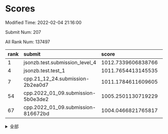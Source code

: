 # Scores

Modified Time: 2022-02-04 21:16:00

Submit Num: 207

All Rank Num: 137497

| rank |               submit               |       score        |       sigma        | pk_num |
| :--- | :--------------------------------- | :----------------- | :----------------- | :----- |
| 1    | jsonzb.test.submission_level_4     | 1012.7339606838766 | 0.7813896679725145 | 2664   |
| 4    | jsonzb.test.test_1                 | 1011.7654413145535 | 0.7749381701568817 | 2661   |
| 7    | cpp.21_12_24.submission-2b2ea0d7   | 1011.1784611609605 | 0.7768313760391115 | 2653   |
| 54   | cpp.2022_01_09.submission-5b0e3de2 | 1005.2501130719229 | 0.7056594703282091 | 2658   |
| 67   | cpp.2022_01_09.submission-816672bd | 1004.0466821765817 | 0.7137063202615834 | 2656   |


<details>
<summary>全部</summary>

| rank |                 submit                 |       score        |       sigma        | pk_num |
| :--- | :------------------------------------- | :----------------- | :----------------- | :----- |
| 1    | jsonzb.test.submission_level_4         | 1012.7339606838766 | 0.7813896679725145 | 2664   |
| 2    | gobigger.level_3.submission_level_3_21 | 1012.3117305301117 | 0.7784712220400695 | 2651   |
| 3    | gobigger.level_3.submission_level_3_16 | 1012.275066429599  | 0.7901625066644319 | 2658   |
| 4    | jsonzb.test.test_1                     | 1011.7654413145535 | 0.7749381701568817 | 2661   |
| 5    | gobigger.level_3.submission_level_3_20 | 1011.261081206901  | 0.7886903345826887 | 2658   |
| 6    | gobigger.level_3.submission_level_3_25 | 1011.2487185289319 | 0.7769587690202108 | 2659   |
| 7    | cpp.21_12_24.submission-2b2ea0d7       | 1011.1784611609605 | 0.7768313760391115 | 2653   |
| 8    | gobigger.level_3.submission_level_3_23 | 1011.0340866085161 | 0.7665075027387304 | 2658   |
| 9    | gobigger.level_3.submission_level_3_45 | 1010.9879684410936 | 0.7751613689268202 | 2662   |
| 10   | gobigger.level_3.submission_level_3_0  | 1010.9116798704707 | 0.7875737948784765 | 2657   |
| 11   | gobigger.level_3.submission_level_3_8  | 1010.8792214407324 | 0.7950342945570026 | 2656   |
| 12   | gobigger.level_3.submission_level_3_3  | 1010.7216628070038 | 0.7577424153755079 | 2657   |
| 13   | gobigger.level_3.submission_level_3_48 | 1010.5468913176867 | 0.7579001735178629 | 2657   |
| 14   | gobigger.level_3.submission_level_3_1  | 1010.5053626083692 | 0.7802463285854145 | 2660   |
| 15   | gobigger.level_3.submission_level_3_10 | 1010.4821280245905 | 0.7733099982071008 | 2658   |
| 16   | gobigger.level_3.submission_level_3_2  | 1010.4096571361367 | 0.7600388877449543 | 2658   |
| 17   | gobigger.level_3.submission_level_3_38 | 1010.2659590417599 | 0.7384348643559135 | 2657   |
| 18   | gobigger.level_3.submission_level_3_43 | 1010.262886582852  | 0.7498882755566496 | 2658   |
| 19   | gobigger.level_3.submission_level_3_5  | 1010.1709274020762 | 0.7780850057672922 | 2657   |
| 20   | gobigger.level_3.submission_level_3_46 | 1010.169966426278  | 0.7734345266686793 | 2656   |
| 21   | gobigger.level_3.submission_level_3_13 | 1010.1320679199157 | 0.7745387978994981 | 2657   |
| 22   | gobigger.level_3.submission_level_3_12 | 1010.0138215689727 | 0.761199875580369  | 2657   |
| 23   | gobigger.level_3.submission_level_3_34 | 1009.9854034939838 | 0.7499896252060908 | 2659   |
| 24   | gobigger.level_3.submission_level_3_17 | 1009.8959788862121 | 0.7516058470485353 | 2656   |
| 25   | gobigger.level_3.submission_level_3_26 | 1009.8932287169484 | 0.7481845362359988 | 2657   |
| 26   | gobigger.level_3.submission_level_3_19 | 1009.7875002976998 | 0.7540111047527962 | 2653   |
| 27   | gobigger.level_3.submission_level_3_14 | 1009.7610345383298 | 0.771672539535672  | 2654   |
| 28   | gobigger.level_3.submission_level_3_4  | 1009.7464713371809 | 0.7737973812832676 | 2652   |
| 29   | gobigger.level_3.submission_level_3_31 | 1009.7414502226649 | 0.7721114608485043 | 2656   |
| 30   | gobigger.level_3.submission_level_3_32 | 1009.6719877308116 | 0.7811753339845481 | 2659   |
| 31   | gobigger.level_3.submission_level_3_41 | 1009.6655670750189 | 0.7661424568371463 | 2660   |
| 32   | gobigger.level_3.submission_level_3_47 | 1009.6438246960237 | 0.7499009383890967 | 2657   |
| 33   | gobigger.level_3.submission_level_3_40 | 1009.6336190243468 | 0.7736103501523004 | 2658   |
| 34   | gobigger.level_3.submission_level_3_6  | 1009.6212180299161 | 0.7600788427332695 | 2657   |
| 35   | gobigger.level_3.submission_level_3_27 | 1009.4874829810192 | 0.7424564593140756 | 2658   |
| 36   | gobigger.level_3.submission_level_3_15 | 1009.4523618120464 | 0.7590828811935483 | 2658   |
| 37   | gobigger.level_3.submission_level_3_18 | 1009.3265289048524 | 0.7498654769662396 | 2649   |
| 38   | gobigger.level_3.submission_level_3_22 | 1009.320359727958  | 0.7730524693378228 | 2656   |
| 39   | gobigger.level_3.submission_level_3_37 | 1009.2641249700426 | 0.7568797280970067 | 2654   |
| 40   | gobigger.level_3.submission_level_3_9  | 1009.2265407100234 | 0.7622060651775245 | 2658   |
| 41   | gobigger.level_3.submission_level_3_11 | 1009.2067642295035 | 0.7590199199056586 | 2650   |
| 42   | gobigger.level_3.submission_level_3_49 | 1009.1334425769649 | 0.7396718031476214 | 2655   |
| 43   | gobigger.level_3.submission_level_3_36 | 1009.0616473386793 | 0.7556183257968256 | 2657   |
| 44   | gobigger.level_3.submission_level_3_28 | 1009.0544912352736 | 0.764070784970125  | 2658   |
| 45   | gobigger.level_3.submission_level_3_35 | 1009.0491380145253 | 0.7356942915875221 | 2657   |
| 46   | gobigger.level_3.submission_level_3_42 | 1009.0269751388871 | 0.7452651565347291 | 2659   |
| 47   | gobigger.level_3.submission_level_3_29 | 1008.7955033789281 | 0.7724551308154602 | 2656   |
| 48   | gobigger.level_3.submission_level_3_30 | 1008.6750689081923 | 0.7354161142959759 | 2659   |
| 49   | gobigger.level_3.submission_level_3_39 | 1008.59429425989   | 0.7674798924940038 | 2655   |
| 50   | gobigger.level_3.submission_level_3_7  | 1008.5296055811908 | 0.743446051373267  | 2652   |
| 51   | gobigger.level_3.submission_level_3_44 | 1008.5054338571781 | 0.7439288775397334 | 2659   |
| 52   | gobigger.level_3.submission_level_3_24 | 1008.4671489779776 | 0.733608803308149  | 2656   |
| 53   | gobigger.level_3.submission_level_3_33 | 1007.4778274953939 | 0.7395370697765493 | 2654   |
| 54   | cpp.2022_01_09.submission-5b0e3de2     | 1005.2501130719229 | 0.7056594703282091 | 2658   |
| 55   | gobigger.level_1.submission_level_1_12 | 1005.194591978102  | 0.726892574655401  | 2649   |
| 56   | gobigger.level_1.submission_level_1_15 | 1005.0115386117759 | 0.7403441809862886 | 2658   |
| 57   | gobigger.level_1.submission_level_1_16 | 1004.5697538385473 | 0.7040778373924877 | 2661   |
| 58   | gobigger.level_1.submission_level_1_43 | 1004.5298141599345 | 0.7248549465929282 | 2658   |
| 59   | gobigger.level_1.submission_level_1_32 | 1004.4366179890667 | 0.7175113196240095 | 2656   |
| 60   | gobigger.level_1.submission_level_1_36 | 1004.3853629489686 | 0.7124143955604894 | 2659   |
| 61   | gobigger.level_1.submission_level_1_14 | 1004.3032367882321 | 0.7274569387271841 | 2658   |
| 62   | gobigger.level_1.submission_level_1_45 | 1004.2881055886415 | 0.721059564886522  | 2655   |
| 63   | gobigger.level_1.submission_level_1_23 | 1004.2407017538517 | 0.7254518006045123 | 2658   |
| 64   | gobigger.level_1.submission_level_1_24 | 1004.1639068053228 | 0.7189004960517517 | 2654   |
| 65   | gobigger.level_1.submission_level_1_48 | 1004.1401892143951 | 0.7232864601289835 | 2652   |
| 66   | gobigger.level_1.submission_level_1_6  | 1004.1395454704362 | 0.7186906746447677 | 2659   |
| 67   | cpp.2022_01_09.submission-816672bd     | 1004.0466821765817 | 0.7137063202615834 | 2656   |
| 68   | gobigger.level_1.submission_level_1_49 | 1004.010322611853  | 0.7184273049138238 | 2661   |
| 69   | gobigger.level_1.submission_level_1_26 | 1003.9404296116012 | 0.7155307802065697 | 2651   |
| 70   | gobigger.level_1.submission_level_1_8  | 1003.9335122699115 | 0.7143176274980738 | 2656   |
| 71   | gobigger.level_1.submission_level_1_5  | 1003.8574539235041 | 0.7272475204071239 | 2660   |
| 72   | gobigger.level_1.submission_level_1_13 | 1003.8112705215389 | 0.7149468095875764 | 2657   |
| 73   | gobigger.level_1.submission_level_1_2  | 1003.6648716020953 | 0.7100111687768232 | 2659   |
| 74   | gobigger.level_1.submission_level_1_0  | 1003.617892206336  | 0.7169731774738086 | 2654   |
| 75   | gobigger.level_1.submission_level_1_17 | 1003.5987708080663 | 0.7189928327583115 | 2660   |
| 76   | gobigger.level_1.submission_level_1_27 | 1003.5229100931045 | 0.7130253071087406 | 2660   |
| 77   | gobigger.level_1.submission_level_1_46 | 1003.414341196342  | 0.7051655229678255 | 2658   |
| 78   | gobigger.level_1.submission_level_1_9  | 1003.4071803632323 | 0.715719342171033  | 2662   |
| 79   | gobigger.level_1.submission_level_1_34 | 1003.3540717656961 | 0.714241045024129  | 2658   |
| 80   | gobigger.level_1.submission_level_1_40 | 1003.3465560624908 | 0.7125714751016581 | 2659   |
| 81   | gobigger.level_1.submission_level_1_4  | 1003.2233085707616 | 0.7115440665904138 | 2662   |
| 82   | gobigger.level_1.submission_level_1_47 | 1003.2086266003627 | 0.7155430889224078 | 2658   |
| 83   | gobigger.level_1.submission_level_1_37 | 1003.1503550277031 | 0.7176775517391185 | 2656   |
| 84   | gobigger.level_1.submission_level_1_28 | 1003.0887204125864 | 0.7197063923403615 | 2657   |
| 85   | gobigger.level_1.submission_level_1_31 | 1003.0880849732529 | 0.7330831214428026 | 2655   |
| 86   | gobigger.level_1.submission_level_1_20 | 1003.0647263682756 | 0.7094789028049144 | 2657   |
| 87   | gobigger.level_1.submission_level_1_42 | 1003.0178877313896 | 0.7160608789907955 | 2654   |
| 88   | gobigger.level_1.submission_level_1_39 | 1002.9439096417875 | 0.700671302720474  | 2663   |
| 89   | gobigger.level_1.submission_level_1_25 | 1002.7924682323063 | 0.7033505297897436 | 2656   |
| 90   | gobigger.level_1.submission_level_1_18 | 1002.7843353800972 | 0.7115873257371051 | 2654   |
| 91   | gobigger.level_1.submission_level_1_44 | 1002.7672951990527 | 0.7021344728453834 | 2651   |
| 92   | gobigger.level_1.submission_level_1_10 | 1002.747621274756  | 0.7016936115331897 | 2660   |
| 93   | gobigger.level_1.submission_level_1_21 | 1002.7087782270135 | 0.717284537154918  | 2656   |
| 94   | gobigger.level_1.submission_level_1_33 | 1002.6895480255534 | 0.7237164887853125 | 2656   |
| 95   | gobigger.level_1.submission_level_1_35 | 1002.6696945465769 | 0.7212007280698024 | 2652   |
| 96   | gobigger.level_1.submission_level_1_11 | 1002.6551124719053 | 0.7141988037642355 | 2657   |
| 97   | gobigger.level_1.submission_level_1_41 | 1002.5419980833426 | 0.7152563390185558 | 2660   |
| 98   | gobigger.level_1.submission_level_1_30 | 1002.4306702232082 | 0.7184996478408225 | 2648   |
| 99   | gobigger.level_1.submission_level_1_19 | 1002.4205036540887 | 0.7124275774018242 | 2657   |
| 100  | gobigger.level_1.submission_level_1_1  | 1002.3603663886352 | 0.7102212834057243 | 2658   |
| 101  | gobigger.level_1.submission_level_1_22 | 1002.3384772809371 | 0.707691095656773  | 2658   |
| 102  | gobigger.level_1.submission_level_1_3  | 1002.2011961752386 | 0.7123547355580012 | 2651   |
| 103  | gobigger.level_1.submission_level_1_29 | 1002.1533803895251 | 0.709908642881895  | 2658   |
| 104  | gobigger.level_1.submission_level_1_38 | 1002.1268112537434 | 0.7291214465713959 | 2657   |
| 105  | gobigger.level_1.submission_level_1_7  | 1001.8858953553311 | 0.7103301109338599 | 2652   |
| 106  | gobigger.random.submission_random_3    | 998.04189047576    | 0.7124319939713569 | 2657   |
| 107  | gobigger.random.submission_random_35   | 997.4784088186926  | 0.7096569996524581 | 2661   |
| 108  | gobigger.random.submission_random_44   | 997.1559342158135  | 0.709296911330941  | 2657   |
| 109  | gobigger.random.submission_random_23   | 997.0105778928137  | 0.7191202621358893 | 2656   |
| 110  | gobigger.random.submission_random_37   | 996.826362871138   | 0.7143448287566114 | 2663   |
| 111  | gobigger.random.submission_random_29   | 996.7049770334869  | 0.7161926028419257 | 2654   |
| 112  | gobigger.random.submission_random_48   | 996.565125306856   | 0.7146694317070774 | 2655   |
| 113  | gobigger.random.submission_random_21   | 996.5523703541629  | 0.7172007845444007 | 2657   |
| 114  | gobigger.random.submission_random_5    | 996.4752741777271  | 0.7066701881582707 | 2654   |
| 115  | gobigger.random.submission_random_28   | 996.4456280168388  | 0.7200932206259923 | 2658   |
| 116  | gobigger.random.submission_random_4    | 996.4276647117234  | 0.6950925667428196 | 2665   |
| 117  | gobigger.random.submission_random_9    | 996.4160176650915  | 0.7136458554725916 | 2657   |
| 118  | gobigger.random.submission_random_47   | 996.4108767620288  | 0.70350697927595   | 2663   |
| 119  | gobigger.random.submission_random_36   | 996.3452235463814  | 0.7203806412668264 | 2657   |
| 120  | gobigger.random.submission_random_46   | 996.2296439905425  | 0.7066738709720947 | 2660   |
| 121  | gobigger.random.submission_random_24   | 996.1841194496541  | 0.7184271145704506 | 2659   |
| 122  | gobigger.random.submission_random_11   | 996.1777302034541  | 0.7038024869267778 | 2659   |
| 123  | gobigger.random.submission_random_31   | 996.1136192922582  | 0.7200842925463286 | 2657   |
| 124  | gobigger.random.submission_random_1    | 995.998404525927   | 0.7153529002932327 | 2661   |
| 125  | gobigger.random.submission_random_13   | 995.9951172752508  | 0.7033637896762333 | 2659   |
| 126  | gobigger.random.submission_random_15   | 995.9489745053817  | 0.7099158602424819 | 2652   |
| 127  | gobigger.random.submission_random_20   | 995.8496286363344  | 0.7026158128367478 | 2655   |
| 128  | gobigger.random.submission_random_41   | 995.7995857667916  | 0.7070677143169275 | 2659   |
| 129  | gobigger.random.submission_random_43   | 995.7487171142466  | 0.7097884531475741 | 2664   |
| 130  | gobigger.random.submission_random_16   | 995.7465247558159  | 0.7115232939044719 | 2653   |
| 131  | gobigger.random.submission_random_38   | 995.6465369142924  | 0.7185794080172733 | 2653   |
| 132  | gobigger.random.submission_random_42   | 995.5817555612019  | 0.7336437366251295 | 2655   |
| 133  | gobigger.random.submission_random_19   | 995.5027177275981  | 0.7029830047598823 | 2654   |
| 134  | gobigger.random.submission_random_45   | 995.4730454137169  | 0.7156018832521198 | 2654   |
| 135  | gobigger.random.submission_random_18   | 995.4490117001644  | 0.7196719321950636 | 2651   |
| 136  | gobigger.random.submission_random_10   | 995.4303707629456  | 0.6987537753351464 | 2662   |
| 137  | gobigger.random.submission_random_14   | 995.4287982881501  | 0.7128787395717614 | 2656   |
| 138  | gobigger.random.submission_random_25   | 995.4050560661909  | 0.7090128902375379 | 2652   |
| 139  | gobigger.random.submission_random_40   | 995.4048590718911  | 0.7029794204803448 | 2659   |
| 140  | gobigger.random.submission_random_2    | 995.3765806473166  | 0.7101821761353582 | 2656   |
| 141  | gobigger.random.submission_random_7    | 995.3518554350699  | 0.7175089138789479 | 2657   |
| 142  | gobigger.random.submission_random_30   | 995.3405650019646  | 0.7054729571367595 | 2657   |
| 143  | gobigger.random.submission_random_8    | 995.322843090874   | 0.7152527125045391 | 2652   |
| 144  | gobigger.random.submission_random_27   | 995.2162717197097  | 0.7067304527961713 | 2661   |
| 145  | gobigger.random.submission_random_6    | 995.2037609313365  | 0.7269574656356289 | 2657   |
| 146  | gobigger.random.submission_random_39   | 995.1011586380646  | 0.7219603595658171 | 2655   |
| 147  | gobigger.random.submission_random_49   | 995.0543170552106  | 0.728310113331495  | 2654   |
| 148  | gobigger.random.submission_random_34   | 995.0395104586794  | 0.7083925934677627 | 2660   |
| 149  | gobigger.random.submission_random_17   | 995.0079835153927  | 0.7072381588707995 | 2655   |
| 150  | gobigger.random.submission_random_12   | 994.959364283631   | 0.7035979433945013 | 2652   |
| 151  | gobigger.random.submission_random_0    | 994.9490943813446  | 0.7176011779425825 | 2659   |
| 152  | gobigger.random.submission_random_22   | 994.9367730194144  | 0.7127873306512937 | 2658   |
| 153  | gobigger.random.submission_random_33   | 994.9009972742466  | 0.705734161693311  | 2657   |
| 154  | gobigger.random.submission_random_32   | 994.6607914052804  | 0.718300149550988  | 2655   |
| 155  | gobigger.random.submission_random_26   | 994.4865537699274  | 0.7203192570032412 | 2659   |
| 156  | gobigger.level_2.submission_level_2_14 | 993.7017375165873  | 0.7303437941133404 | 2653   |
| 157  | gobigger.level_2.submission_level_2_23 | 993.6903844893565  | 0.7258898624270723 | 2656   |
| 158  | gobigger.level_2.submission_level_2_42 | 993.6899618386846  | 0.7492439740133309 | 2659   |
| 159  | gobigger.level_2.submission_level_2_31 | 993.381044119803   | 0.7472951650908224 | 2664   |
| 160  | gobigger.level_2.submission_level_2_32 | 993.3485074037907  | 0.7501301269491653 | 2659   |
| 161  | gobigger.level_2.submission_level_2_27 | 993.2492474154652  | 0.7368110148137503 | 2657   |
| 162  | gobigger.level_2.submission_level_2_46 | 993.2478339900533  | 0.7490434898018664 | 2659   |
| 163  | gobigger.level_2.submission_level_2_8  | 993.2376553168195  | 0.730802058149199  | 2655   |
| 164  | gobigger.level_2.submission_level_2_40 | 993.2185423308989  | 0.7318518467420413 | 2660   |
| 165  | gobigger.level_2.submission_level_2_19 | 993.1219705621241  | 0.7412569888927801 | 2653   |
| 166  | gobigger.level_2.submission_level_2_47 | 993.0206260641093  | 0.7351168679043795 | 2657   |
| 167  | gobigger.level_2.submission_level_2_12 | 992.9442783323942  | 0.7183361875504848 | 2665   |
| 168  | gobigger.level_2.submission_level_2_2  | 992.9244475647068  | 0.733952633881009  | 2659   |
| 169  | gobigger.level_2.submission_level_2_36 | 992.7997897034826  | 0.7448685028093521 | 2656   |
| 170  | gobigger.level_2.submission_level_2_7  | 992.7835801947369  | 0.7241333049179389 | 2656   |
| 171  | gobigger.level_2.submission_level_2_3  | 992.651266064656   | 0.7408242724305781 | 2656   |
| 172  | gobigger.level_2.submission_level_2_15 | 992.6331386605594  | 0.7490331316813704 | 2659   |
| 173  | gobigger.level_2.submission_level_2_13 | 992.5824463969259  | 0.7388118033633311 | 2658   |
| 174  | gobigger.level_2.submission_level_2_9  | 992.5644143849477  | 0.7399903919958716 | 2659   |
| 175  | gobigger.level_2.submission_level_2_38 | 992.4810316987968  | 0.7394904452904039 | 2653   |
| 176  | gobigger.level_2.submission_level_2_4  | 992.4533555260505  | 0.7505857432663314 | 2658   |
| 177  | gobigger.level_2.submission_level_2_37 | 992.4505972025441  | 0.7442988504332543 | 2655   |
| 178  | gobigger.level_2.submission_level_2_39 | 992.3879614655734  | 0.7354469162077337 | 2649   |
| 179  | gobigger.level_2.submission_level_2_26 | 992.3823847694401  | 0.734669252011682  | 2652   |
| 180  | gobigger.level_2.submission_level_2_6  | 992.3395044067391  | 0.744942228379004  | 2654   |
| 181  | gobigger.level_2.submission_level_2_25 | 992.2806803359459  | 0.7581386932760753 | 2660   |
| 182  | gobigger.level_2.submission_level_2_49 | 992.2011529210948  | 0.7401055574563727 | 2656   |
| 183  | gobigger.level_2.submission_level_2_28 | 992.0789293646898  | 0.7396849464951856 | 2660   |
| 184  | gobigger.level_2.submission_level_2_22 | 991.9224365607505  | 0.7332146364493592 | 2656   |
| 185  | gobigger.level_2.submission_level_2_16 | 991.8492840603351  | 0.7451100702230123 | 2659   |
| 186  | gobigger.level_2.submission_level_2_0  | 991.7838226931503  | 0.7517932754135261 | 2659   |
| 187  | gobigger.level_2.submission_level_2_48 | 991.7700383021833  | 0.7400917866212403 | 2657   |
| 188  | gobigger.level_2.submission_level_2_33 | 991.7601298437966  | 0.7637521063095059 | 2657   |
| 189  | gobigger.level_2.submission_level_2_43 | 991.7277634558112  | 0.7581641801620256 | 2655   |
| 190  | gobigger.level_2.submission_level_2_10 | 991.6933571412962  | 0.7373248259928643 | 2655   |
| 191  | gobigger.level_2.submission_level_2_20 | 991.5628636988406  | 0.7604884828914894 | 2657   |
| 192  | gobigger.level_2.submission_level_2_44 | 991.5425249277026  | 0.7571813558688361 | 2658   |
| 193  | gobigger.level_2.submission_level_2_30 | 991.5201635317513  | 0.7427863962698488 | 2659   |
| 194  | gobigger.level_2.submission_level_2_1  | 991.4424375062991  | 0.7614142332728331 | 2663   |
| 195  | gobigger.level_2.submission_level_2_21 | 991.4336282664351  | 0.7488970019811197 | 2658   |
| 196  | gobigger.level_2.submission_level_2_29 | 991.3801591594481  | 0.7543664592118309 | 2656   |
| 197  | gobigger.level_2.submission_level_2_45 | 991.2405718523016  | 0.7668235399547649 | 2657   |
| 198  | gobigger.level_2.submission_level_2_5  | 991.2331025143634  | 0.7517579114272379 | 2656   |
| 199  | gobigger.level_2.submission_level_2_17 | 991.2015572947355  | 0.7403926345254689 | 2659   |
| 200  | gobigger.level_2.submission_level_2_35 | 991.164011187255   | 0.7502869345153202 | 2656   |
| 201  | gobigger.level_2.submission_level_2_41 | 991.0626336661887  | 0.7588703414037519 | 2658   |
| 202  | gobigger.level_2.submission_level_2_34 | 991.0481840300552  | 0.7554434975734157 | 2654   |
| 203  | gobigger.level_2.submission_level_2_18 | 991.0042547831533  | 0.7566715339862576 | 2656   |
| 204  | gobigger.level_2.submission_level_2_24 | 990.6644742235937  | 0.7742427603497565 | 2659   |
| 205  | gobigger.level_2.submission_level_2_11 | 990.5003940768044  | 0.7759935455003253 | 2663   |
| 206  | gobigger.none.submission_none_0        | 977.3050344145555  | 1.4160939095358338 | 2656   |
| 207  | gobigger.none.submission_none_1        | 976.5855374926995  | 1.4874508725182964 | 2663   |

</details>